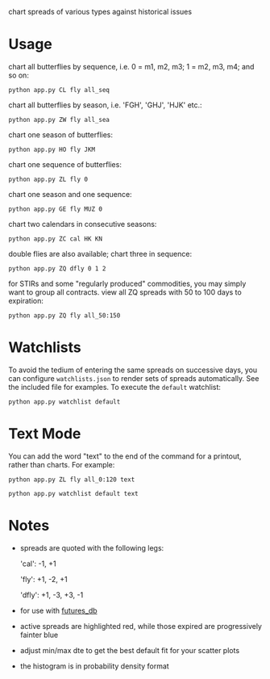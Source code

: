 chart spreads of various types against historical issues

# Usage

chart all butterflies by sequence, i.e. 0 = m1, m2, m3; 1 = m2, m3, m4; and so on:

`python app.py CL fly all_seq`

chart all butterflies by season, i.e. 'FGH', 'GHJ', 'HJK' etc.:

`python app.py ZW fly all_sea`

chart one season of butterflies:

`python app.py HO fly JKM`

chart one sequence of butterflies:

`python app.py ZL fly 0`

chart one season and one sequence:

`python app.py GE fly MUZ 0`

chart two calendars in consecutive seasons:

`python app.py ZC cal HK KN`

double flies are also available; chart three in sequence:

`python app.py ZQ dfly 0 1 2`

for STIRs and some "regularly produced" commodities, you may simply want to group all contracts. view all ZQ spreads with 50 to 100 days to expiration:

`python app.py ZQ fly all_50:150`

# Watchlists

To avoid the tedium of entering the same spreads on successive days, you can configure `watchlists.json` to render sets of spreads automatically. See the included file for examples. To execute the `default` watchlist:

`python app.py watchlist default`

# Text Mode

You can add the word "text" to the end of the command for a printout, rather than charts. For example:

`python app.py ZL fly all_0:120 text`

`python app.py watchlist default text`

# Notes

- spreads are quoted with the following legs: 

    'cal':  -1, +1

    'fly':  +1, -2, +1
    
    'dfly': +1, -3, +3, -1

- for use with [futures_db](https://github.com/toobrien/futures_db)
- active spreads are highlighted red, while those expired are progressively fainter blue
- adjust min/max dte to get the best default fit for your scatter plots
- the histogram is in probability density format